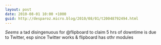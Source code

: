 ```yaml
---
layout: post
date: 2010-08-01 10:00 +1000
guid: http://desparoz.micro.blog/2010/08/01/t20048792494.html
---
```

*Seems* a tad disingenuous for @flipboard to claim 5 hrs of downtime is due to Twitter, esp since Twitter works &amp; flipboard has othr modules

